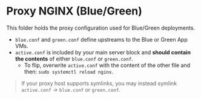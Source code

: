 # Proxy NGINX (Blue/Green)

This folder holds the proxy configuration used for Blue/Green deployments.

- `blue.conf` and `green.conf` define upstreams to the Blue or Green App VMs.
- `active.conf` is included by your main server block and **should contain the contents** of either `blue.conf` or `green.conf`.
  - To flip, overwrite `active.conf` with the content of the other file and then: `sudo systemctl reload nginx`.

> If your proxy host supports symlinks, you may instead symlink `active.conf` -> `blue.conf` or `green.conf`.
